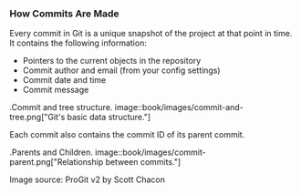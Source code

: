 ### How Commits Are Made

Every commit in Git is a unique snapshot of the project at that point in time. It contains the following information:

- Pointers to the current objects in the repository
- Commit author and email (from your config settings)
- Commit date and time
- Commit message

.Commit and tree structure.
image::book/images/commit-and-tree.png["Git's basic data structure."]

Each commit also contains the commit ID of its parent commit.

.Parents and Children.
image::book/images/commit-parent.png["Relationship between commits."]

Image source: ProGit v2 by Scott Chacon
